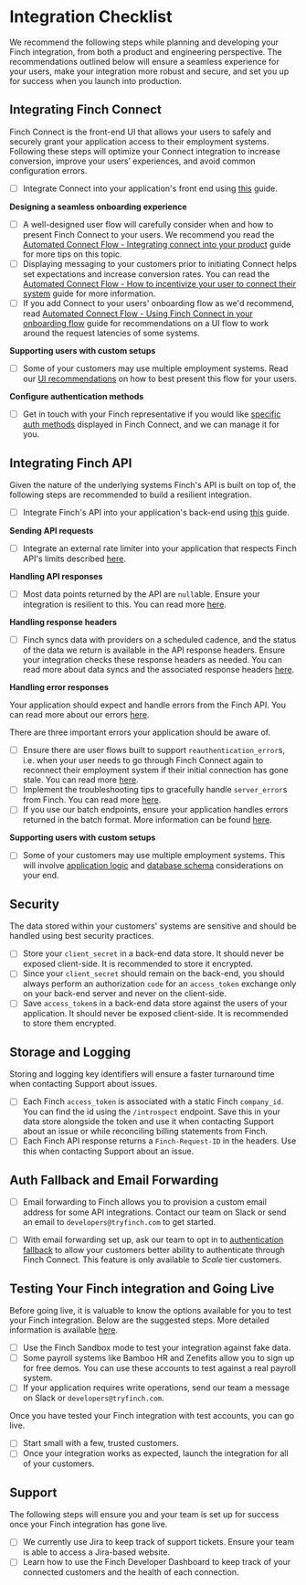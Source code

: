 # Integration Checklist

We recommend the following steps while planning and developing your Finch integration, from both a product and engineering perspective. The recommendations outlined below will ensure a seamless experience for your users, make your integration more robust and secure, and set you up for success when you launch into production.

## Integrating Finch Connect

Finch Connect is the front-end UI that allows your users to safely and securely grant your application access to their employment systems. Following these steps will optimize your Connect integration to increase conversion, improve your users’ experiences, and avoid common configuration errors.

- [ ]  Integrate Connect into your application's front end using [this](./Integrate-Finch-Connect/Overview.md) guide.

**Designing a seamless onboarding experience**

- [ ]  A well-designed user flow will carefully consider when and how to present Finch Connect to your users. We recommend you read the [Automated Connect Flow - Integrating connect into your product](../Product-Guides/Automated-Connect-Flow.md#integrating-connect-into-your-product) guide for more tips on this topic.
- [ ]  Displaying messaging to your customers prior to initiating Connect helps set expectations and increase conversion rates. You can read the [Automated Connect Flow - How to incentivize your user to connect their system](../Product-Guides/Automated-Connect-Flow.md#how-do-i-incentivize-my-user-to-connect-their-system) guide for more information.
- [ ]  If you add Connect to your users' onboarding flow as we'd recommend, read [Automated Connect Flow - Using Finch Connect in your onboarding flow](../Product-Guides/Automated-Connect-Flow.md#connect-in-your-users-onboarding) guide for recommendations on a UI flow to work around the request latencies of some systems.

**Supporting users with custom setups**

- [ ]  Some of your customers may use multiple employment systems. Read our [UI recommendations](../Best-Practices/Multi-account-Flow.md#presenting-connect) on how to best present this flow for your users.

**Configure authentication methods**

- [ ] Get in touch with your Finch representative if you would like [specific auth methods](docs/Product-Guides/Automated-Connect-Flow.md#authentication-method-configuration) displayed in Finch Connect, and we can manage it for you.

## Integrating Finch API

Given the nature of the underlying systems Finch's API is built on top of, the following steps are recommended to build a resilient integration.

- [ ]  Integrate Finch's API into your application's back-end using [this](./Integrate-the-Finch-API.md) guide.

**Sending API requests**

- [ ]  Integrate an external rate limiter into your application that respects Finch API's limits described [here](../Development-Guides/Rate-Limits.md).

**Handling API responses**

- [ ]  Most data points returned by the API are `null`able. Ensure your integration is resilient to this. You can read more [here](../Development-Guides/Handling-API-Response.md).

**Handling response headers**
- [ ] Finch syncs data with providers on a scheduled cadence, and the status of the data we return is available in the API response headers. Ensure your integration checks these response headers as needed. You can read more about data syncs and the associated response headers [here](../Development-Guides/Data-Syncs.md).

**Handling error responses**

Your application should expect and handle errors from the Finch API. You can read more about our errors [here](../Development-Guides/Errors/Error-Types.md). 

There are three important errors your application should be aware of.

- [ ]  Ensure there are user flows built to support `reauthentication_error`s, i.e. when your user needs to go through Finch Connect again to reconnect their employment system if their initial connection has gone stale. You can read more [here](../Best-Practices/Re-authentication.md).
- [ ]  Implement the troubleshooting tips to gracefully handle `server_error`s from Finch. You can read more [here](../Development-Guides/Errors/Error-Handling.md#500-internal-server-errors).
- [ ]  If you use our batch endpoints, ensure your application handles errors returned in the batch format. More information can be found [here](../Development-Guides/Errors/Error-Handling.md#batch-requests).

**Supporting users with custom setups**

- [ ]  Some of your customers may use multiple employment systems. This will involve [application logic](../Best-Practices/Multi-account-Flow.md#application-logic) and [database schema](../Best-Practices/Multi-account-Flow.md#flexible-database-schema) considerations on your end.

## Security

The data stored within your customers' systems are sensitive and should be handled using best security practices.

- [ ]  Store your `client_secret` in a back-end data store. It should never be exposed client-side. It is recommended to store it encrypted.
- [ ]  Since your `client_secret` should remain on the back-end, you should always perform an authorization `code` for an `access_token` exchange only on your back-end server and never on the client-side.
- [ ]  Save `access_token`s in a back-end data store against the users of your application. It should never be exposed client-side. It is recommended to store them encrypted.

## Storage and Logging

Storing and logging key identifiers will ensure a faster turnaround time when contacting Support about issues.

- [ ]  Each Finch `access_token` is associated with a static Finch `company_id`. You can find the id using the `/introspect` endpoint. Save this in your data store alongside the token and use it when contacting Support about an issue or while reconciling billing statements from Finch.
- [ ]  Each Finch API response returns a `Finch-Request-ID` in the headers. Use this when contacting Support about an issue.

## Auth Fallback and Email Forwarding

- [ ] Email forwarding to Finch allows you to provision a custom email address for some API integrations. Contact our team on Slack or send an email to `developers@tryfinch.com` to get started.

- [ ] With email forwarding set up, ask our team to opt in to [authentication fallback](../Product-Guides/Automated-Connect-Flow.md#authentication-fallback) to allow your customers better ability to authenticate through Finch Connect. This feature is only available to *Scale* tier customers.


## Testing Your Finch integration and Going Live

Before going live, it is valuable to know the options available for you to test your Finch integration. Below are the suggested steps. More detailed information is available [here](../Development-Guides/Testing.md).

- [ ]  Use the Finch Sandbox mode to test your integration against fake data.
- [ ]  Some payroll systems like Bamboo HR and Zenefits allow you to sign up for free demos. You can use these accounts to test against a real payroll system.
- [ ]  If your application requires write operations, send our team a message on Slack or `developers@tryfinch.com`.

Once you have tested your Finch integration with test accounts, you can go live.

- [ ]  Start small with a few, trusted customers.
- [ ]  Once your integration works as expected, launch the integration for all of your customers.

## Support

The following steps will ensure you and your team is set up for success once your Finch integration has gone live.

- [ ]  We currently use Jira to keep track of support tickets. Ensure your team is able to access a Jira-based website.
- [ ]  Learn how to use the Finch Developer Dashboard to keep track of your connected customers and the health of each connection.